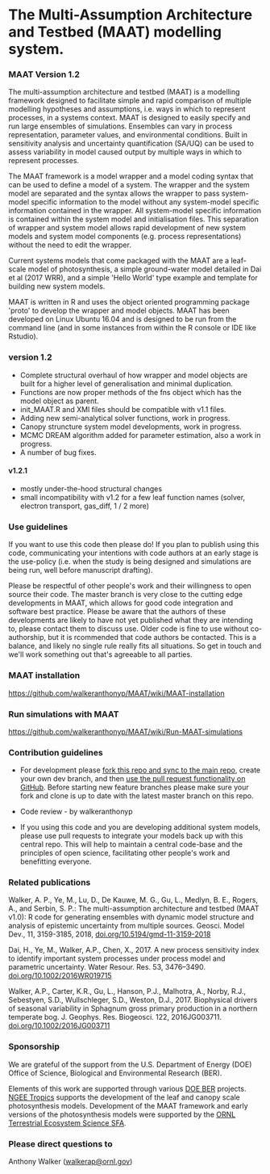 # The Multi-Assumption Architecture and Testbed (MAAT) modelling system. #



### MAAT Version 1.2 ###

The multi-assumption architecture and testbed (MAAT) is a modelling framework designed to facilitate simple and rapid comparison of multiple modelling hypotheses and assumptions, i.e. ways in which to represent processes, in a systems context.
MAAT is designed to easily specify and run large ensembles of simulations.
Ensembles can vary in process representation, parameter values, and environmental conditions.
Built in sensitivity analysis and uncertainty quantification (SA/UQ) can be used to assess variability in model caused output by multiple ways in which to represent processes. 

The MAAT framework is a model wrapper and a model coding syntax that can be used to define a model of a system.
The wrapper and the system model are separated and the syntax allows the wrapper to pass system-model specific information to the model without any system-model specific information contained in the wrapper. 
All system-model specific information is contained within the system model and initialisation files. 
This separation of wrapper and system model allows rapid development of new system models and system model components (e.g. process representations) without the need to edit the wrapper.

Current systems models that come packaged with the MAAT are a leaf-scale model of photosynthesis, a simple ground-water model detailed in Dai et al (2017 WRR), and a simple 'Hello World' type example and template for building new system models. 

MAAT is written in R and uses the object oriented programming package 'proto' to develop the wrapper and model objects. 
MAAT has been developed on Linux Ubuntu 16.04 and is designed to be run from the command line (and in some instances from within the R console or IDE like Rstudio).

### version 1.2 ###

* Complete structural overhaul of how wrapper and model objects are built for a higher level of generalisation and minimal duplication.
* Functions are now proper methods of the fns object which has the model object as parent.
* init_MAAT.R and XMl files should be compatible with v1.1 files.
* Adding new semi-analytical solver functions, work in progress.
* Canopy struncture system model developments, work in progress.
* MCMC DREAM algorithm added for parameter estimation, also a work in progress.
* A number of bug fixes.

#### v1.2.1
* mostly under-the-hood structural changes
* small incompatibility with v1.2 for a few leaf function names (solver, electron transport, gas_diff, 1 / 2 more)  


### Use guidelines ### 

If you want to use this code then please do! 
If you plan to publish using this code, communicating your intentions with code authors at an early stage is the use-policy (i.e. when the study is being designed and simulations are being run, well before manuscript drafting).

Please be respectful of other people's work and their willingness to open source their code. 
The master branch is very close to the cutting edge developments in MAAT, which allows for good code integration and software best practice. 
Please be aware that the authors of these developments are likely to have not yet published what they are intending to, please contact them to discuss use. 
Older code is fine to use without co-authorship, but it is rcommended that code authors be contacted. 
This is a balance, and likely no single rule really fits all situations. 
So get in touch and we'll work something out that's agreeable to all parties.

### MAAT installation ###

https://github.com/walkeranthonyp/MAAT/wiki/MAAT-installation

### Run simulations with MAAT ###

https://github.com/walkeranthonyp/MAAT/wiki/Run-MAAT-simulations

### Contribution guidelines ###

* For development please [fork this repo and sync to the main repo](https://help.github.com/articles/fork-a-repo/), create your own dev branch, and then [use the pull request functionality on GitHub](https://help.github.com/articles/creating-a-pull-request/).
Before starting new feature branches please make sure your fork and clone is up to date with the latest master branch on this repo.
 
* Code review - by walkeranthonyp 

* If you using this code and you are developing additional system models, please use pull requests to integrate your models back up with this central repo.
This will help to maintain a central code-base and the principles of open science, facilitating other people's work and benefitting everyone.  


### Related publications ###

Walker, A. P., Ye, M., Lu, D., De Kauwe, M. G., Gu, L., Medlyn, B. E., Rogers, A., and Serbin, S. P.: The multi-assumption architecture and testbed (MAAT v1.0): R code for generating ensembles with dynamic model structure and analysis of epistemic uncertainty from multiple sources. Geosci. Model Dev., 11, 3159-3185, 2018, [doi.org/10.5194/gmd-11-3159-2018](https://doi.org/10.5194/gmd-11-3159-2018)

Dai, H., Ye, M., Walker, A.P., Chen, X., 2017. A new process sensitivity index to identify important system processes under process model and parametric uncertainty. Water Resour. Res. 53, 3476–3490. [doi.org/10.1002/2016WR019715](https://doi.org/10.1002/2016WR019715)

Walker, A.P., Carter, K.R., Gu, L., Hanson, P.J., Malhotra, A., Norby, R.J., Sebestyen, S.D., Wullschleger, S.D., Weston, D.J., 2017. Biophysical drivers of seasonal variability in Sphagnum gross primary production in a northern temperate bog. J. Geophys. Res. Biogeosci. 122, 2016JG003711. [doi.org/10.1002/2016JG003711](https://doi.org/10.1002/2016JG003711)


### Sponsorship ###

We are grateful of the support from the U.S. Department of Energy (DOE) Office of Science, Biological and Environmental Research (BER). 

Elements of this work are supported through various [DOE BER](https://www.energy.gov/science/ber/biological-and-environmental-research) projects.
[NGEE Tropics](https://ngee-tropics.lbl.gov/) supports the development of the leaf and canopy scale photosynthesis models. 
Development of the MAAT framework and early versions of the photosynthesis models were supported by the [ORNL Terrestrial Ecosystem Science SFA](https://tes-sfa.ornl.gov/).    



### Please direct questions to ###

Anthony Walker (walkerap@ornl.gov)



<!-- END -->
